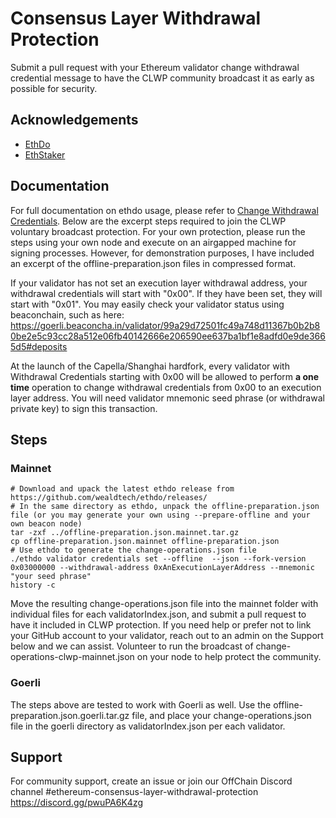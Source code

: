 
# Consensus Layer Withdrawal Protection

Submit a pull request with your Ethereum validator change withdrawal credential message to have the CLWP community broadcast it as early as possible for security.

## Acknowledgements

 - [EthDo](https://github.com/wealdtech/ethdo)
 - [EthStaker](https://ethstaker.cc/)

## Documentation

For full documentation on ethdo usage, please refer to [Change Withdrawal Credentials](https://github.com/wealdtech/ethdo/blob/master/docs/changingwithdrawalcredentials.md). Below are the excerpt steps required to join the CLWP voluntary broadcast protection. For your own protection, please run the steps using your own node and execute on an airgapped machine for signing processes. However, for demonstration purposes, I have included an excerpt of the offline-preparation.json files in compressed format.

If your validator has not set an execution layer withdrawal address, your withdrawal credentials will start with "0x00". If they have been set, they will start with "0x01". You may easily check your validator status using beaconchain, such as here:
https://goerli.beaconcha.in/validator/99a29d72501fc49a748d11367b0b2b80be2e5c93cc28a512e06fb40142666e206590ee637ba1bf1e8adfd0e9de3665d5#deposits

At the launch of the Capella/Shanghai hardfork, every validator with Withdrawal Credentials starting with 0x00 will be allowed to perform **a one time** operation to change withdrawal credentials from 0x00 to an execution layer address. You will need validator mnemonic seed phrase (or withdrawal private key) to sign this transaction.

## Steps

### Mainnet
```
# Download and upack the latest ethdo release from https://github.com/wealdtech/ethdo/releases/
# In the same directory as ethdo, unpack the offline-preparation.json file (or you may generate your own using --prepare-offline and your own beacon node)
tar -zxf ../offline-preparation.json.mainnet.tar.gz
cp offline-preparation.json.mainnet offline-preparation.json
# Use ethdo to generate the change-operations.json file
./ethdo validator credentials set --offline  --json --fork-version 0x03000000 --withdrawal-address 0xAnExecutionLayerAddress --mnemonic "your seed phrase"
history -c 
```
Move the resulting change-operations.json file into the mainnet folder with individual files for each validatorIndex.json, and submit a pull request to have it included in CLWP protection. If you need help or prefer not to link your GitHub account to your validator, reach out to an admin on the Support below and we can assist. 
Volunteer to run the broadcast of change-operations-clwp-mainnet.json on your node to help protect the community.  

### Goerli
The steps above are tested to work with Goerli as well. Use the offline-preparation.json.goerli.tar.gz file, and place your change-operations.json file in the goerli directory as validatorIndex.json per each validator. 


## Support

For community support, create an issue or join our OffChain Discord channel #ethereum-consensus-layer-withdrawal-protection https://discord.gg/pwuPA6K4zg


